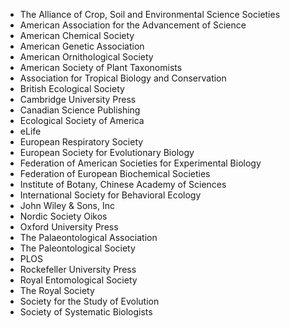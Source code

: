 <ul class="member-list">
  <li>The Alliance of Crop, Soil and Environmental Science Societies</li>
  <li>American Association for the Advancement of Science</li>
  <li>American Chemical Society</li>
  <li>American Genetic Association</li>
  <li>American Ornithological Society</li>
  <li>American Society of Plant Taxonomists</li>
  <li>Association for Tropical Biology and Conservation</li>
  <li>British Ecological Society</li>
  <li>Cambridge University Press</li>
  <li>Canadian Science Publishing</li>
  <li>Ecological Society of America</li>
  <li>eLife</li>
  <li>European Respiratory Society</li>
  <li>European Society for Evolutionary Biology</li>
  <li>Federation of American Societies for Experimental Biology</li>
  <li>Federation of European Biochemical Societies</li>
  <li>Institute of Botany, Chinese Academy of Sciences</li>
  <li>International Society for Behavioral Ecology</li>
  <li>John Wiley &amp; Sons, Inc</li>
  <li>Nordic Society Oikos</li>
  <li>Oxford University Press</li>
  <li>The Palaeontological Association</li>
  <li>The Paleontological Society</li>
  <li>PLOS</li>
  <li>Rockefeller University Press</li>
  <li>Royal Entomological Society</li>
  <li>The Royal Society</li>
  <li>Society for the Study of Evolution</li>
  <li>Society of Systematic Biologists</li>
</ul>
